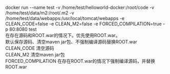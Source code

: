 docker run --name test -v /home/test/helloworld-docker:/root/code -v /home/test/data/m2:/root/.m2 -v /home/test/data/webapps:/usr/local/tomcat/webapps -e CLEAN_CODE=false -e CLEAN_M2=false -e FORCED_COMPILATION=true -p 80:8080 test <br />
在存在源码和ROOT.war的情况下。优先使用ROOT.war。<br />
默认保存源码、清空maven jar包、不强制编译源码替换ROOT.war<br />
CLEAN_CODE 清空源码<br />
CLEAN_M2 清空maven jar包<br />
FORCED_COMPILATION 在存在ROOT.war的情况下强制编译源码，并替换ROOT.war
